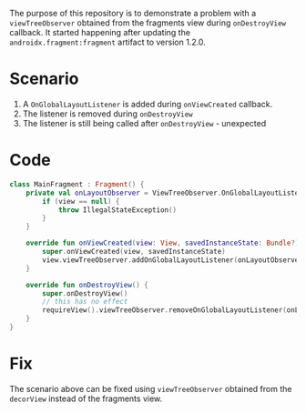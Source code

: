 The purpose of this repository is to demonstrate a problem with a `viewTreeObserver` obtained from
the fragments view during `onDestroyView` callback. It started happening after updating the
`androidx.fragment:fragment` artifact to version 1.2.0.

# Scenario
1. A `OnGlobalLayoutListener` is added during `onViewCreated` callback.
2. The listener is removed during `onDestroyView`
3. The listener is still being called after `onDestroyView` - unexpected

# Code
```kotlin
class MainFragment : Fragment() {
    private val onLayoutObserver = ViewTreeObserver.OnGlobalLayoutListener {
        if (view == null) {
            throw IllegalStateException()
        }
    }

    override fun onViewCreated(view: View, savedInstanceState: Bundle?) {
        super.onViewCreated(view, savedInstanceState)
        view.viewTreeObserver.addOnGlobalLayoutListener(onLayoutObserver)
    }

    override fun onDestroyView() {
        super.onDestroyView()
        // this has no effect
        requireView().viewTreeObserver.removeOnGlobalLayoutListener(onLayoutObserver)
    }
}
```

# Fix
The scenario above can be fixed using `viewTreeObserver` obtained from the `decorView` instead
of the fragments view.